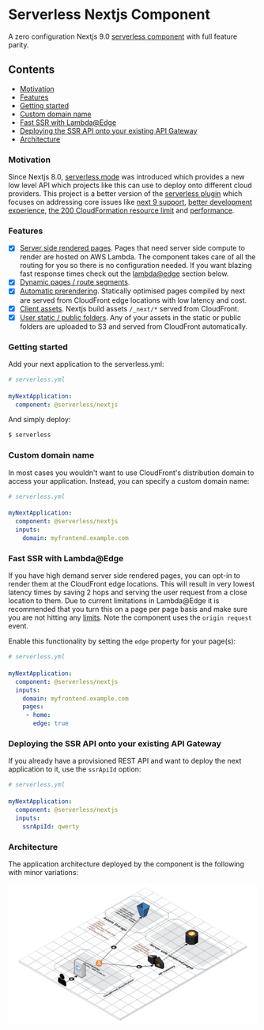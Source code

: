 # Serverless Nextjs Component

A zero configuration Nextjs 9.0 [serverless component](https://github.com/serverless-components/) with full feature parity.

## Contents

- [Motivation](#motivation)
- [Features](#features)
- [Getting started](#getting-started)
- [Custom domain name](#custom-domain-name)
- [Fast SSR with Lambda@Edge](#Fast-SSR-with-Lambda@Edge)
- [Deploying the SSR API onto your existing API Gateway](#deploying)
- [Architecture](#architecture)

### Motivation

Since Nextjs 8.0, [serverless mode](https://nextjs.org/blog/next-8#serverless-nextjs) was introduced which provides a new low level API which projects like this can use to deploy onto different cloud providers. This project is a better version of the [serverless plugin](https://github.com/danielcondemarin/serverless-nextjs-plugin) which focuses on addressing core issues like [next 9 support](https://github.com/danielcondemarin/serverless-nextjs-plugin/issues/101), [better development experience](https://github.com/danielcondemarin/serverless-nextjs-plugin/issues/59), [the 200 CloudFormation resource limit](https://github.com/danielcondemarin/serverless-nextjs-plugin/issues/17) and [performance](https://github.com/danielcondemarin/serverless-nextjs-plugin/issues/13).

### Features

- [x] [Server side rendered pages](https://github.com/zeit/next.js#fetching-data-and-component-lifecycle). Pages that need server side compute to render are hosted on AWS Lambda. The component takes care of all the routing for you so there is no configuration needed. If you want blazing fast response times check out the [lambda@edge](#Fast-SSR-with-Lambda@Edge) section below.
- [x] [Dynamic pages / route segments](https://github.com/zeit/next.js/#dynamic-routing).
- [x] [Automatic prerendering](https://github.com/zeit/next.js/#automatic-prerendering). Statically optimised pages compiled by next are served from CloudFront edge locations with low latency and cost.
- [x] [Client assets](https://github.com/zeit/next.js/#cdn-support-with-asset-prefix). Nextjs build assets `/_next/*` served from CloudFront.
- [x] [User static / public folders](https://github.com/zeit/next.js#static-file-serving-eg-images). Any of your assets in the static or public folders are uploaded to S3 and served from CloudFront automatically.

### Getting started

Add your next application to the serverless.yml:

```yml
# serverless.yml

myNextApplication:
  component: @serverless/nextjs
```

And simply deploy:

```bash
$ serverless
```

### Custom domain name

In most cases you wouldn't want to use CloudFront's distribution domain to access your application. Instead, you can specify a custom domain name:

```yml
# serverless.yml

myNextApplication:
  component: @serverless/nextjs
  inputs:
    domain: myfrontend.example.com
```

### Fast SSR with Lambda@Edge

If you have high demand server side rendered pages, you can opt-in to render them at the CloudFront edge locations. This will result in very lowest latency times by saving 2 hops and serving the user request from a close location to them. Due to current limitations in Lambda@Edge it is recommended that you turn this on a page per page basis and make sure you are not hitting any [limits](https://docs.aws.amazon.com/AmazonCloudFront/latest/DeveloperGuide/cloudfront-limits.html#limits-lambda-at-edge). Note the component uses the `origin request` event.

Enable this functionality by setting the `edge` property for your page(s):

```yml
# serverless.yml

myNextApplication:
  component: @serverless/nextjs
  inputs:
    domain: myfrontend.example.com
    pages:
	 - home:
	   edge: true
```

### Deploying the SSR API onto your existing API Gateway

If you already have a provisioned REST API and want to deploy the next application to it, use the `ssrApiId` option:

```yml
# serverless.yml

myNextApplication:
  component: @serverless/nextjs
  inputs:
    ssrApiId: qwerty
```

### Architecture

The application architecture deployed by the component is the following with minor variations:

![architecture](./arch.png)
